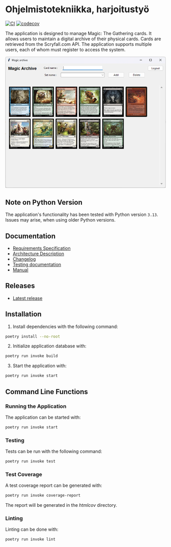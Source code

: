 # Ohjelmistotekniikka, harjoitustyö

[![CI](https://github.com/jtpcode/ot-harjoitustyo/actions/workflows/main.yml/badge.svg)](https://github.com/jtpcode/ot-harjoitustyo/actions/workflows/main.yml)
[![codecov](https://codecov.io/gh/jtpcode/ot-harjoitustyo/graph/badge.svg?token=YRY6AKKYRG)](https://codecov.io/gh/jtpcode/ot-harjoitustyo)

The application is designed to manage Magic: The Gathering cards. It allows users to maintain a digital archive of their physical cards. Cards are retrieved from the Scryfall.com API. The application supports multiple users, each of whom must register to access the system.

![](./Documentation/pics/card_view.png)

## Note on Python Version

The application's functionality has been tested with Python version `3.13`. Issues may arise, when using older Python versions.

## Documentation

- [Requirements Specification](./Documentation/requirements_specification.md)
- [Architecture Description](./Documentation/architecture.md)
- [Changelog](./Documentation/changelog.md)
- [Testing documentation](./Documentation/testing.md)
- [Manual](./Documentation/manual.md)

## Releases

- [Latest release](https://github.com/jtpcode/ot-harjoitustyo/releases)

## Installation

1. Install dependencies with the following command:

```bash
poetry install --no-root
```

2. Initialize application database with:

```bash
poetry run invoke build
```

3. Start the application with:

```bash
poetry run invoke start
```

## Command Line Functions

### Running the Application

The application can be started with:

```bash
poetry run invoke start
```

### Testing

Tests can be run with the following command:

```bash
poetry run invoke test
```

### Test Coverage

A test coverage report can be generated with:

```bash
poetry run invoke coverage-report
```

The report will be generated in the *htmlcov* directory.

### Linting

Linting can be done with:

```bash
poetry run invoke lint
```

